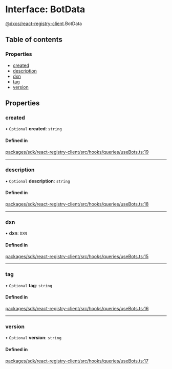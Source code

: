 # Interface: BotData

[@dxos/react-registry-client](../modules/dxos_react_registry_client.md).BotData

## Table of contents

### Properties

- [created](dxos_react_registry_client.BotData.md#created)
- [description](dxos_react_registry_client.BotData.md#description)
- [dxn](dxos_react_registry_client.BotData.md#dxn)
- [tag](dxos_react_registry_client.BotData.md#tag)
- [version](dxos_react_registry_client.BotData.md#version)

## Properties

### created

• `Optional` **created**: `string`

#### Defined in

[packages/sdk/react-registry-client/src/hooks/queries/useBots.ts:19](https://github.com/dxos/dxos/blob/e3b936721/packages/sdk/react-registry-client/src/hooks/queries/useBots.ts#L19)

___

### description

• `Optional` **description**: `string`

#### Defined in

[packages/sdk/react-registry-client/src/hooks/queries/useBots.ts:18](https://github.com/dxos/dxos/blob/e3b936721/packages/sdk/react-registry-client/src/hooks/queries/useBots.ts#L18)

___

### dxn

• **dxn**: `DXN`

#### Defined in

[packages/sdk/react-registry-client/src/hooks/queries/useBots.ts:15](https://github.com/dxos/dxos/blob/e3b936721/packages/sdk/react-registry-client/src/hooks/queries/useBots.ts#L15)

___

### tag

• `Optional` **tag**: `string`

#### Defined in

[packages/sdk/react-registry-client/src/hooks/queries/useBots.ts:16](https://github.com/dxos/dxos/blob/e3b936721/packages/sdk/react-registry-client/src/hooks/queries/useBots.ts#L16)

___

### version

• `Optional` **version**: `string`

#### Defined in

[packages/sdk/react-registry-client/src/hooks/queries/useBots.ts:17](https://github.com/dxos/dxos/blob/e3b936721/packages/sdk/react-registry-client/src/hooks/queries/useBots.ts#L17)
